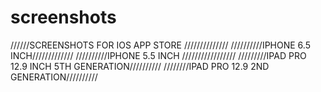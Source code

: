 # screenshots
//////SCREENSHOTS FOR IOS APP STORE //////////////
//////////IPHONE 6.5 INCH/////////////
//////////IPHONE 5.5 INCH /////////////////
/////////IPAD PRO 12.9 INCH 5TH GENERATION//////////
////////IPAD PRO 12.9 2ND GENERATION//////////
